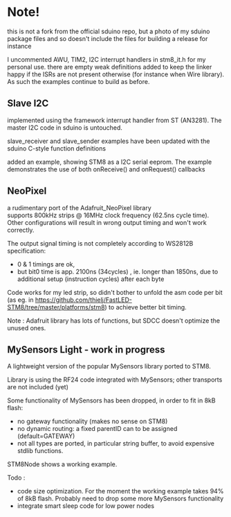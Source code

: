 # Note! 

this is not a fork from the official sduino repo, but a photo of my sduino package files
and so doesn't include the files for building a release for instance

I uncommented AWU, TIM2, I2C interrupt handlers in stm8_it.h for my personal use.
there are empty weak definitions added to keep the linker happy if the ISRs are not present otherwise (for instance when Wire library). As such the examples continue to build as before.

## Slave I2C
implemented using the framework interrupt handler from ST (AN3281). 
The master I2C code in sduino is untouched.

slave_receiver and slave_sender examples have been updated with the sduino C-style function definitions

added an example, showing STM8 as a I2C serial eeprom. The example demonstrates the use of both onReceive() and onRequest() callbacks

## NeoPixel
a rudimentary port of the Adafruit_NeoPixel library  
supports 800kHz strips @ 16MHz clock frequency (62.5ns cycle time). 
Other configurations will result in wrong output timing and won't work correctly.

The output signal timing is not completely according to WS2812B specification:  
- 0 & 1 timings are ok, 
- but bit0 time is app. 2100ns (34cycles) , ie. longer than 1850ns, due to additional setup (instruction cycles) after each byte

Code works for my led strip, so didn't bother to unfold the asm code per bit (as eg. in https://github.com/thielj/FastLED-STM8/tree/master/platforms/stm8) to achieve better bit timing.

Note : Adafruit library has lots of functions, but SDCC doesn't optimize the unused ones. 

## MySensors Light - work in progress
A lightweight version of the popular MySensors library ported to STM8.

Library is using the RF24 code integrated with MySensors; other transports are not included (yet)

Some functionality of MySensors has been dropped, in order to fit in 8kB flash:
- no gateway functionality (makes no sense on STM8)
- no dynamic routing: a fixed parentID can to be assigned (default=GATEWAY)
- not all types are ported, in particular string buffer, to avoid expensive stdlib functions.

STM8Node shows a working example.

Todo : 
- code size optimization. For the moment the working example takes 94% of 8kB flash. Probably need to drop some more MySensors functionality
- integrate smart sleep code for low power nodes



